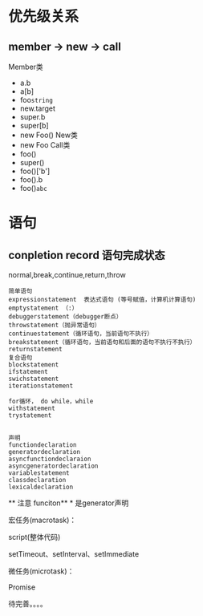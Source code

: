 # 优先级关系
## member -> new -> call

Member类
- a.b
- a[b]
- foo`string`
- new.target
- super.b
- super[b]
- new Foo()
New类
- new Foo
Call类
- foo()
- super()
- foo()['b']
- foo().b
- foo()`abc`



# 语句
## conpletion record 语句完成状态

normal,break,continue,return,throw

```
简单语句
expressionstatement  表达式语句 (等号赋值，计算机计算语句)
emptystatement （:）
debuggerstatement（debugger断点）
throwstatement（抛异常语句）
continuestatement（循环语句，当前语句不执行）
breakstatement（循环语句，当前语句和后面的语句不执行不执行）
returnstatement
复合语句
blockstatement
ifstatement
swichstatement
iterationstatement

for循环， do while，while
withstatement
trystatement


声明
functiondeclaration
generatordeclaration
asyncfunctiondeclaraion
asyncgeneratordeclaration
variablestatement
classdeclaration
lexicaldeclaration
```


** 注意 funciton** * 是generator声明

宏任务(macrotask)：

script(整体代码)

setTimeout、setInterval、setImmediate

微任务(microtask)：

Promise

待完善。。。。

